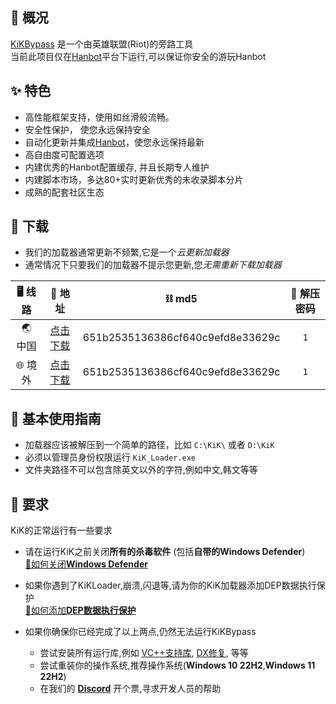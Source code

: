 ## 📣 概况

[KiKBypass](https:///kik.cab) 是一个由英雄联盟(Riot)的旁路工具  
当前此项目仅在[Hanbot](https://hanbot.cc)平台下运行,可以保证你安全的游玩Hanbot

## ✨ 特色

* 高性能框架支持，使用如丝滑般流畅。
* 安全性保护， 使您永远保持安全
* 自动化更新并集成[Hanbot](https://hanbot.cc)，使您永远保持最新
* 高自由度可配置选项
* 内建优秀的Hanbot配置缓存, 并且长期专人维护
* 内建脚本市场，多达80+实时更新优秀的未收录脚本分片
* 成熟的配套社区生态

## 🚀 下载

* 我们的加载器通常更新不频繁,它是一个*云更新加载器*  
* 通常情况下只要我们的加载器不提示您更新,您*无需重新下载加载器*


|  🖥️ 线路   | 🔗 地址  | ⛓️ md5  | 🔑 解压密码  |
|  :----:  | :----:  | :----:  | :----:  |
| 🌏 中国  | [点击下载](https://jihulab.com/WizisCool/KiKHanbot/uploads/fce19af56f606abba0957cec030de6ed/KiKLoader.zip) | 651b2535136386cf640c9efd8e33629c | ```1```  |
| 🌐 境外  | [点击下载](https://github.com/WizisCool/KiKHanbot/releases/download/KiK.Loader/KiKLoader.zip) | 651b2535136386cf640c9efd8e33629c | ```1```  |


## 🧾 基本使用指南
* 加载器应该被解压到一个简单的路径，比如 ```C:\KiK\``` 或者 ```D:\KiK```
* 必须以管理员身份权限运行 ```KiK_Loader.exe```
* 文件夹路径不可以包含除英文以外的字符,例如中文,韩文等等

## 📑 要求
KiK的正常运行有一些要求
- 请在运行KiK之前关闭**所有的杀毒软件** (包括**自带的Windows Defender**)  
  [📘如何关闭**Windows Defender**](./classroom?id=📘-关闭杀毒软件)  
  

- 如果你遇到了KiKLoader,崩溃,闪退等,请为你的KiK加载器添加DEP数据执行保护  
  [📗如何添加**DEP数据执行保护**](./classroom?id=📗-DEP数据执行保护)  

- 如果你确保你已经完成了以上两点,仍然无法运行KiKBypass  
  - 尝试安装所有运行库,例如 [VC++支持库](https://aka.ms/vs/17/release/vc_redist.x64.exe), [DX修复](https://www.microsoft.com/en-us/download/details.aspx?id=35), 等等
  - 尝试重装你的操作系统,推荐操作系统(**Windows 10 22H2**,**Windows 11 22H2**)
  - 在我们的 [**Discord**](https://discord.gg/8ZkpzWnm) 开个票,寻求开发人员的帮助